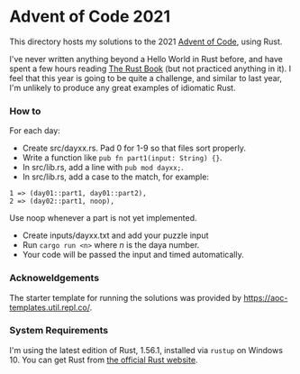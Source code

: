# Advent of Code 2021

This directory hosts my solutions to the 2021 [Advent of Code](https://adventofcode.com),
using Rust.

I've never written anything beyond a Hello World in Rust before, and have spent a few hours
reading [The Rust Book](https://doc.rust-lang.org/book/) (but not practiced anything in it).
I feel that this year is going to be quite a challenge, and similar to last year, I'm unlikely
to produce any great examples of idiomatic Rust.

### How to

For each day:

* Create src/dayxx.rs. Pad 0 for 1-9 so that files sort properly. 
* Write a function like `pub fn part1(input: String) {}`.
* In src/lib.rs, add a line with `pub mod dayxx;`.
* In src/lib.rs, add a case to the match, for example:

```
1 => (day01::part1, day01::part2),
2 => (day02::part1, noop),
```

Use noop whenever a part is not yet implemented.

* Create inputs/dayxx.txt and add your puzzle input
* Run `cargo run <n>` where _n_ is the daya number.
* Your code will be passed the input and timed automatically.

### Acknoweldgements

The starter template for running the solutions was provided by https://aoc-templates.util.repl.co/.

### System Requirements

I'm using the latest edition of Rust, 1.56.1, installed via `rustup` on Windows 10. You can get
Rust from [the official Rust website](https://www.rust-lang.org/learn/get-started).
